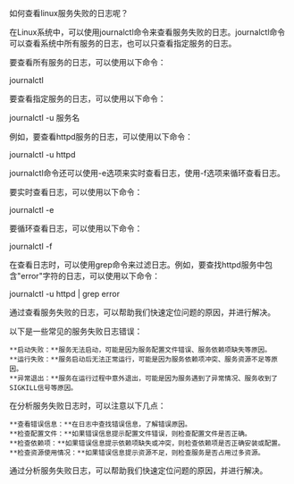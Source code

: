 如何查看linux服务失败的日志呢？

在Linux系统中，可以使用journalctl命令来查看服务失败的日志。journalctl命令可以查看系统中所有服务的日志，也可以只查看指定服务的日志。

要查看所有服务的日志，可以使用以下命令：

journalctl

要查看指定服务的日志，可以使用以下命令：

journalctl -u 服务名

例如，要查看httpd服务的日志，可以使用以下命令：

journalctl -u httpd

journalctl命令还可以使用-e选项来实时查看日志，使用-f选项来循环查看日志。

要实时查看日志，可以使用以下命令：

journalctl -e

要循环查看日志，可以使用以下命令：

journalctl -f

在查看日志时，可以使用grep命令来过滤日志。例如，要查找httpd服务中包含"error"字符的日志，可以使用以下命令：

journalctl -u httpd | grep error

通过查看服务失败的日志，可以帮助我们快速定位问题的原因，并进行解决。

以下是一些常见的服务失败日志错误：

    **启动失败：**服务无法启动，可能是因为服务配置文件错误、服务依赖项缺失等原因。
    **运行失败：**服务启动后无法正常运行，可能是因为服务依赖项冲突、服务资源不足等原因。
    **异常退出：**服务在运行过程中意外退出，可能是因为服务遇到了异常情况、服务收到了SIGKILL信号等原因。

在分析服务失败日志时，可以注意以下几点：

    **查看错误信息：**在日志中查找错误信息，了解错误原因。
    **检查配置文件：**如果错误信息提示配置文件错误，则检查配置文件是否正确。
    **检查依赖项：**如果错误信息提示依赖项缺失或冲突，则检查依赖项是否正确安装或配置。
    **检查资源使用情况：**如果错误信息提示资源不足，则检查服务是否占用过多资源。

通过分析服务失败日志，可以帮助我们快速定位问题的原因，并进行解决。
